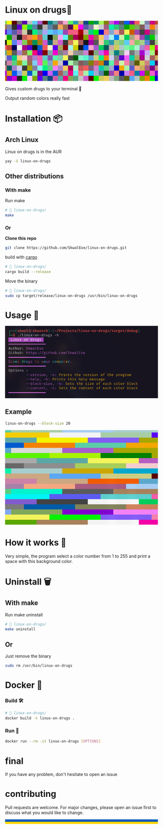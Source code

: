 # Linux on drugs🧪

![](images/1.gif)

Gives custom drugs to your terminal 💊

Output random colors really fast

# Installation 📦

## Arch Linux

Linux on drugs is in the AUR

```bash
yay -S linux-on-drugs
```

## Other distributions

### With make

Run make

```bash
# 📂 linux-on-drugs/
make
```

### Or

**Clone this repo**

```bash
git clone https://github.com/SkwalExe/linux-on-drugs.git
```

build with [cargo](https://doc.rust-lang.org/cargo/getting-started/installation.html)

```bash
# 📂 linux-on-drugs/
cargo build --release
```

Move the binary

```bash
# 📂 linux-on-drugs/
sudo cp target/release/linux-on-drugs /usr/bin/linux-on-drugs
```

# Usage 📝

![](images/2.png)

## Example 

```bash
linux-on-drugs --block-size 20
``` 

![](images/3.gif)

# How it works 🔬

Very simple, the program select a color number from 1 to 255 and print a space with this background color.

# Uninstall 🗑

## With make

Run make uninstall

```bash
# 📂 linux-on-drugs/
make uninstall
```

## Or

Just remove the binary

```bash
sudo rm /usr/bin/linux-on-drugs
```

# Docker 🐳

### Build 🛠️

```bash
# 📂 linux-on-drugs/
docker build -t linux-on-drugs .
```

### Run 🏃

```bash
docker run --rm -it linux-on-drugs [OPTIONS]
```

# final

If you have any problem, don't hesitate to open an issue

# contributing

Pull requests are welcome. For major changes, please open an issue first to discuss what you would like to change.

<a href="https://github.com/SkwalExe#ukraine"><img src="https://raw.githubusercontent.com/SkwalExe/SkwalExe/main/ukraine.jpg" width="100%" height="15px" /></a>